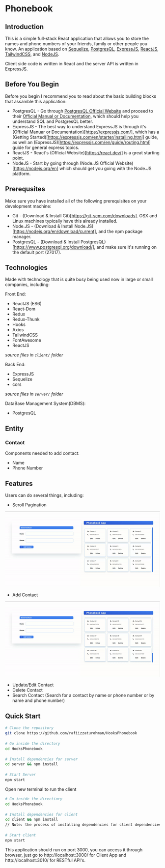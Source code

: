 # Phonebook

## Introduction

This is a simple full-stack React application that allows you to store the names and phone numbers of your friends, family or other people you know. An application based on [Sequelize](https://sequelize.org/), [PostgresQL](https://www.postgresql.org/), [ExpressJS](https://expressjs.com/), [ReactJS](https://react.dev/), [TailwindCSS](https://tailwindcss.com/), and [NodeJS](https://nodejs.org/en).

Client side code is written in React and the server API is written in ExpressJS.

## Before You Begin

Before you begin I recommend you to read about the basic building blocks that assamble this application:
* PostgresQL - Go through [PostgresQL Official Website](https://www.postgresql.org/) and proceed to their [Official Manual or Documentation](https://www.postgresql.org/docs/), which should help you understand SQL and PostgresQL better.
* ExpressJS - The best way to understand ExpressJS is through it's (Official Manuar or Documentation)[https://expressjs.com/], which has a (Getting Started)[https://expressjs.com/en/starter/installing.html] guide, as well an (ExpressJS)[https://expressjs.com/en/guide/routing.html] guide for general express topics.
* ReactJS - React's (Official Website)[https://react.dev/] is a great starting point.
* NodeJS - Start by going through (Node.JS Official Website)[https://nodejs.org/en] which should get you going with the Node.JS platform.

## Prerequsites

Make sure you have installed all of the following prerequisites on your development machine:
* Git - (Download & Install Git)[https://git-scm.com/downloads]. OSX and Linux machines typically have this already installed.
* Node.JS - (Download & Install Node.JS)[https://nodejs.org/en/download/current], and the npm package manager.
* PostgresQL - (Download & Install PostgresQL)[https://www.postgresql.org/download/], and make sure it's running on the default port  (27017).

## Technologies

Made with technology that is quite busy being used now in large or small companies, including:

Front End:
* ReactJS (ES6)
* React-Dom
* Redux
* Redux-Thunk
* Hooks
* Axios
* TailwindCSS
* FontAwesome
* ReactJS
  
_source files in ```client/``` folder_

Back End: 
* ExpressJS
* Sequelize
* cors
  
_source files in ```server/``` folder_

DataBase Management System(DBMS):
* PostgresQL

## Entity

### Contact

Components needed to add contact:
* Name
* Phone Number

## Features

Users can do several things, including:
* Scroll Pagination
<img title="pagination" src="/images/PhonebookAdd.gif" />

* Add Contact
<img title="Add Contact" src="/images/AddContact.gif" />

* Update/Edit Contact
* Delete Contact
* Search Contact (Search for a contact by name or phone number or by name and phone number)

## Quick Start

```bash
# Clone the repository
git clone https://github.com/rafiizzaturohman/HooksPhonebook

# Go inside the directory
cd HooksPhonebook

# Install dependencies for server
cd server && npm install

# Start Server
npm start
```

Open new terminal to run the client

```bash
# Go inside the directiory
cd HooksPhonebook

# Install dependencies for client
cd client && npm install
// Note: the process of installing dependencies for client dependencies can take some time.

# Start client
npm start
```

This application should run on port 3000, you can access it through browser, just go to http://localhost:3000/ for Client App and http://localhost:3010/ for RESTful API's.
